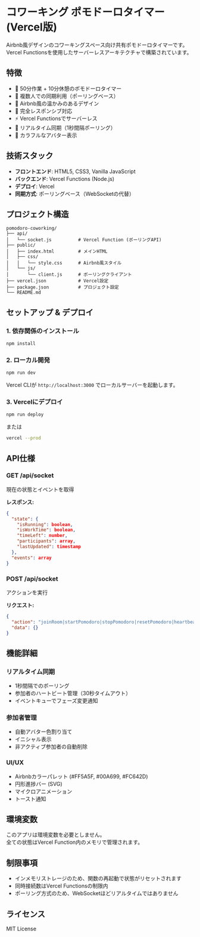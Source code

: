 # コワーキング ポモドーロタイマー (Vercel版)

Airbnb風デザインのコワーキングスペース向け共有ポモドーロタイマーです。  
Vercel Functionsを使用したサーバーレスアーキテクチャで構築されています。

## 特徴

- 🍅 50分作業 + 10分休憩のポモドーロタイマー
- 👥 複数人での同期利用（ポーリングベース）
- 🎨 Airbnb風の温かみのあるデザイン
- 📱 完全レスポンシブ対応
- ⚡ Vercel Functionsでサーバーレス
- 🔄 リアルタイム同期（1秒間隔ポーリング）
- 👤 カラフルなアバター表示

## 技術スタック

- **フロントエンド**: HTML5, CSS3, Vanilla JavaScript
- **バックエンド**: Vercel Functions (Node.js)
- **デプロイ**: Vercel
- **同期方式**: ポーリングベース（WebSocketの代替）

## プロジェクト構造

```
pomodoro-coworking/
├── api/
│   └── socket.js          # Vercel Function (ポーリングAPI)
├── public/
│   ├── index.html         # メインHTML
│   ├── css/
│   │   └── style.css      # Airbnb風スタイル
│   └── js/
│       └── client.js      # ポーリングクライアント
├── vercel.json            # Vercel設定
├── package.json           # プロジェクト設定
└── README.md
```

## セットアップ & デプロイ

### 1. 依存関係のインストール

```bash
npm install
```

### 2. ローカル開発

```bash
npm run dev
```

Vercel CLIが `http://localhost:3000` でローカルサーバーを起動します。

### 3. Vercelにデプロイ

```bash
npm run deploy
```

または

```bash
vercel --prod
```

## API仕様

### GET /api/socket
現在の状態とイベントを取得

**レスポンス:**
```json
{
  "state": {
    "isRunning": boolean,
    "isWorkTime": boolean,
    "timeLeft": number,
    "participants": array,
    "lastUpdated": timestamp
  },
  "events": array
}
```

### POST /api/socket
アクションを実行

**リクエスト:**
```json
{
  "action": "joinRoom|startPomodoro|stopPomodoro|resetPomodoro|heartbeat",
  "data": {}
}
```

## 機能詳細

### リアルタイム同期
- 1秒間隔でのポーリング
- 参加者のハートビート管理（30秒タイムアウト）
- イベントキューでフェーズ変更通知

### 参加者管理
- 自動アバター色割り当て
- イニシャル表示
- 非アクティブ参加者の自動削除

### UI/UX
- Airbnbカラーパレット (#FF5A5F, #00A699, #FC642D)
- 円形進捗バー (SVG)
- マイクロアニメーション
- トースト通知

## 環境変数

このアプリは環境変数を必要としません。  
全ての状態はVercel Function内のメモリで管理されます。

## 制限事項

- インメモリストレージのため、関数の再起動で状態がリセットされます
- 同時接続数はVercel Functionsの制限内
- ポーリング方式のため、WebSocketほどリアルタイムではありません

## ライセンス

MIT License